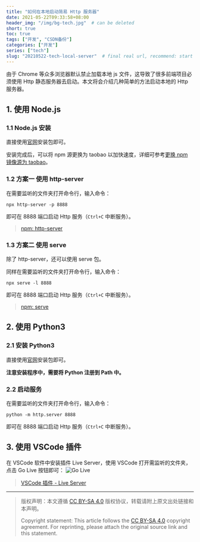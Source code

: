 ```yaml
---
title: "如何在本地启动简易 Http 服务器"
date: 2021-05-22T09:33:58+08:00
header_img: "/img/bg-tech.jpg"  # can be deleted
short: true
toc: true
tags: ["开发", "CSDN备份"]
categories: ["开发"]
series: ["tech"]
slug: "20210522-tech-local-server"  # final real url, recommend: start by date, follow lower case words with hyphen splitter. E.g., `20230316-text-title`
---
```


由于 Chrome 等众多浏览器默认禁止加载本地 js 文件，这导致了很多前端项目必须使用 Http 静态服务器去启动。本文将会介绍几种简单的方法启动本地的 Http 服务器。

## 1. 使用 Node.js

### 1.1 Node.js 安装

直接使用[官网](https://nodejs.org/zh-cn/)安装包即可。

安装完成后，可以将 npm 源更换为 taobao 以加快速度，详细可参考[更换 npm 镜像源为 taobao](https://blog.csdn.net/sigmarising/article/details/86584815)。

### 1.2 方案一 使用 http-server

在需要监听的文件夹打开命令行，输入命令：
```shell
npx http-server -p 8888
```

即可在 8888 端口启动 Http 服务（`Ctrl+C` 中断服务）。

> [npm: http-server](https://www.npmjs.com/package/http-server)

### 1.3 方案二 使用 serve

除了 http-server，还可以使用 serve 包。

同样在需要监听的文件夹打开命令行，输入命令：
```shell
npx serve -l 8888
```

即可在 8888 端口启动 Http 服务（`Ctrl+C` 中断服务）。

> [npm: serve](https://www.npmjs.com/package/serve)

## 2. 使用 Python3

### 2.1 安装 Python3

直接使用[官网](https://www.python.org/)安装包即可。

**注意安装程序中，需要将 Python 注册到 Path 中。**

### 2.2 启动服务

在需要监听的文件夹打开命令行，输入命令：
```shell
python -m http.server 8888
```

即可在 8888 端口启动 Http 服务（`Ctrl+C` 中断服务）。

## 3. 使用 VSCode 插件

在 VSCode 软件中安装插件 Live Server，使用 VSCode 打开需监听的文件夹，点击 Go Live 按钮即可：
![Go Live](/img/posts/20210522092904860.png "Go Live")

> [VSCode 插件 - Live Server](https://marketplace.visualstudio.com/items?itemName=ritwickdey.LiveServer)


---

> 版权声明：本文遵循 [CC BY-SA 4.0](https://creativecommons.org/licenses/by-sa/4.0/deed.zh) 版权协议，转载请附上原文出处链接和本声明。
>
> Copyright statement: This article follows the [CC BY-SA 4.0](https://creativecommons.org/licenses/by-sa/4.0/deed.en) copyright agreement. For reprinting, please attach the original source link and this statement.
